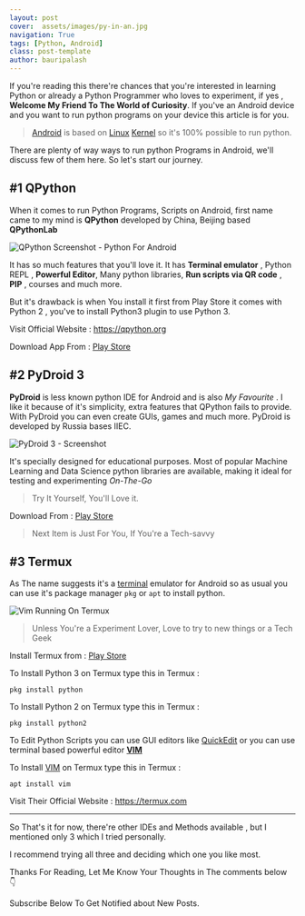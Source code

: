 ```yaml
---
layout: post
cover:  assets/images/py-in-an.jpg
navigation: True
tags: [Python, Android]
class: post-template
author: bauripalash
---
```


If you're reading this there're chances that you're interested in learning Python or already a Python Programmer who loves to experiment, if  yes , **Welcome My Friend To The World of Curiosity**. If you've an Android device and you want to run python programs on your device this article is for you.



> [Android](https://en.m.wikipedia.org/wiki/Android_(operating_system)) is based on [Linux](https://www.linux.com/what-is-linux) [Kernel](https://en.m.wikipedia.org/wiki/Kernel_(operating_system)) so it's 100% possible to run python. 

There are plenty of way ways to run python Programs in Android, we'll discuss few of them here. So let's start our journey.



## #1 QPython

When it comes to run Python Programs, Scripts on Android, first name came to my mind is **QPython** developed by China, Beijing based **QPythonLab**

![QPython Screenshot - Python For Android](https://fsgh.palash.tk/imgs/qpy.jpg)

It has so much features that you'll love it. It has **Terminal emulator** , Python REPL , **Powerful Editor**,  Many python libraries, **Run scripts via QR code** , **PIP** , courses and much more.

But it's drawback is when You install it first from Play Store it comes with Python 2 , you've to install Python3 plugin to use Python 3.

Visit Official Website : <https://qpython.org>

Download App From : [Play Store](https://play.google.com/store/apps/details?id=org.qpython.qpy)




## #2 PyDroid 3

**PyDroid** is less known python IDE for Android and is also *My Favourite* . I like it because of it's simplicity, extra features that QPython fails to provide. With PyDroid you can even create GUIs, games and much more. PyDroid is developed by Russia bases IIEC.

![PyDroid 3 - Screenshot](https://fsgh.palash.tk/imgs/pyd.jpg)

It's specially designed for educational purposes. Most of popular Machine Learning and Data Science python libraries are available, making it ideal for testing and experimenting *On-The-Go*
> Try It Yourself, You'll Love it.

Download From : [Play Store](https://play.google.com/store/apps/details?id=ru.iiec.pydroid3)

> Next Item is Just For You, If You're a Tech-savvy



## #3 Termux

As The name suggests it's a [terminal](https://en.m.wikipedia.org/wiki/Computer_terminal) emulator for Android so as usual you can use it's package manager `pkg` or `apt` to install python.

![Vim Running On Termux](https://termux.com/files/vim-main_framed.png)

> Unless You're a Experiment Lover, Love to try to new things or a Tech Geek 

Install Termux from : [Play Store](https://play.google.com/store/apps/details?id=com.termux)

To Install Python 3 on Termux type this in Termux :

`pkg install python`

To Install Python 2 on Termux type this in Termux :

`pkg install python2`

To Edit Python Scripts you can use GUI editors like [QuickEdit](https://play.google.com/store/apps/details?id=com.rhmsoft.edit) or you can use terminal based powerful editor [**VIM**](https://en.m.wikipedia.org/wiki/Vim_(text_editor))

To Install [VIM](https://en.m.wikipedia.org/wiki/Vim_(text_editor)) on Termux type this in Termux :

`apt install vim`

Visit Their Official Website : <https://termux.com>

---

So That's it for now, there're other IDEs and Methods available , but I mentioned only 3 which I tried personally.

I recommend trying all three and deciding which one you like most. 

Thanks For Reading, Let Me Know Your Thoughts in The comments below 👇

Subscribe Below To Get Notified about New Posts.